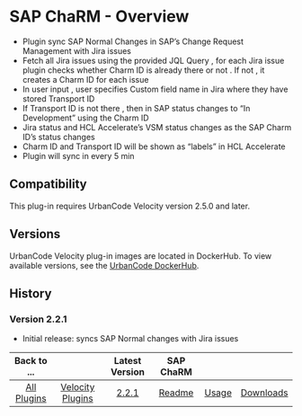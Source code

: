 
# SAP ChaRM - Overview

- Plugin sync SAP Normal Changes in SAP’s Change Request Management with Jira issues
- Fetch all Jira issues using the provided JQL Query , for each Jira issue plugin checks whether Charm ID is already there or not . If not , it creates a Charm ID for each issue 
- In user input , user specifies Custom field name in Jira where they have stored Transport ID 
- If Transport ID is not there , then in SAP status changes to “In Development” using the Charm ID
- Jira status and HCL Accelerate’s VSM status changes as the SAP Charm ID’s status changes 
- Charm ID and Transport ID will be shown as “labels” in HCL Accelerate
- Plugin will sync in every 5 min


## Compatibility

This plug-in requires UrbanCode Velocity version 2.5.0 and later.

## Versions

UrbanCode Velocity plug-in images are located in DockerHub. To view available versions, see the [UrbanCode
DockerHub](https://hub.docker.com/r/urbancode/ucv-ext-bitbucket-cloud/tags).

## History

### Version 2.2.1

- Initial release: syncs SAP Normal changes with Jira issues


|Back to ...||Latest Version|SAP ChaRM |||
| :---: | :---: | :---: | :---: | :---: | :---: |
|[All Plugins](../../index.md)|[Velocity Plugins](../README.md)|[2.2.1](https://raw.githubusercontent.com/UrbanCode/IBM-UCV-PLUGINS/main/files/ucv-ext-sap-charm/ucv-ext-sap-charm:1.0.1.tar.7z.001)|[Readme](README.md)|[Usage](usage.md)|[Downloads](downloads.md)|
